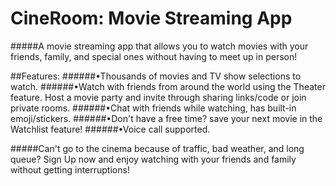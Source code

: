 ﻿# CineRoom: Movie Streaming App
 
#####A movie streaming app that allows you to watch movies with your friends, family, and special ones without having to meet up in person!

##Features:
######•Thousands of movies and TV show selections to watch.
######•Watch with friends from around the world using the Theater feature. Host a movie party and invite through sharing links/code or join private rooms.
######•Chat with friends while watching, has built-in emoji/stickers.
######•Don't have a free time? save your next movie in the Watchlist feature!
######•Voice call supported.

#####Can't go to the cinema because of traffic, bad weather, and long queue?
Sign Up now and enjoy watching with your friends and family without getting interruptions!
